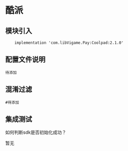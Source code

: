 # 酷派

## 模块引入

```text
    implementation 'com.libVigame.Pay:Coolpad:2.1.0'
```

## 配置文件说明



```text
待添加
```

## 混淆过滤

```text
#待添加
```

## 集成测试

如何判断sdk是否初始化成功？

暂无
